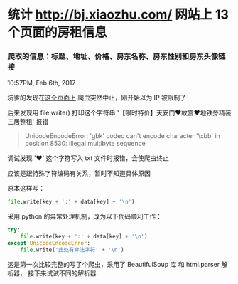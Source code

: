 # 统计 http://bj.xiaozhu.com/ 网站上 13 个页面的房租信息
### 爬取的信息：标题、地址、价格、房东名称、房东性别和房东头像链接

10:57PM, Feb 6th, 2017

坑爹的发现在[这个页面上](http://bj.xiaozhu.com/search-duanzufang-p3-0/)  爬虫突然中止，刚开始以为 IP 被限制了

后来发现用 file.write() 打印这个字符串 '【限时特价】天安门♥故宫♥地铁旁精装三居整租' 报错    

> UnicodeEncodeError: 'gbk' codec can't encode character '\xbb' in position 8530: illegal multibyte sequence    

调试发现 '♥' 这个字符写入 txt 文件时报错，会使爬虫终止   

应该是跟特殊字符编码有关系，暂时不知道具体原因

原本这样写：

```python
file.write(key + ':' + data[key] + '\n')
```

采用 python 的异常处理机制，改为以下代码顺利工作：

```python
try:
	file.write(key + ':' + data[key] + '\n')
except UnicodeEncodeError:
	file.write('此处有非法字符' + '\n')
```

这是第一次比较完整的写了个爬虫，采用了 BeautifulSoup 库 和 html.parser 解析器， 接下来试试不同的解析器

   
